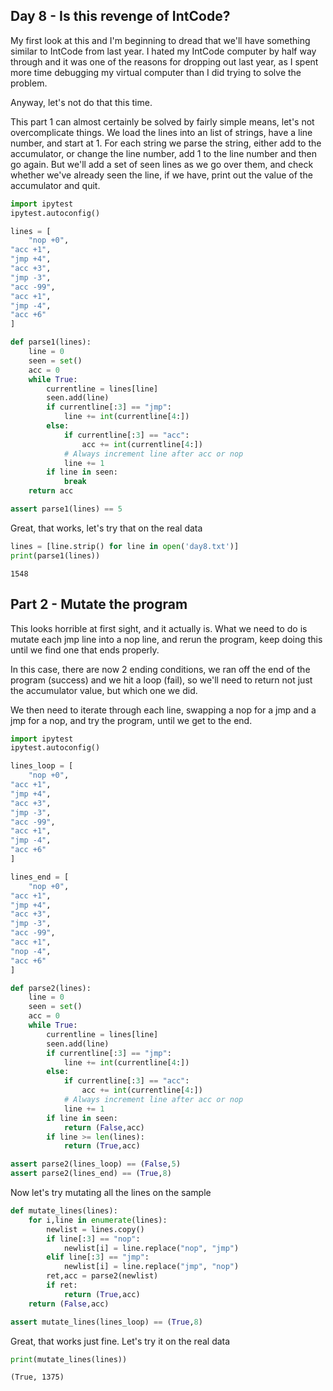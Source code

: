 ## Day 8 - Is this revenge of IntCode?

My first look at this and I'm beginning to dread that we'll have something similar to IntCode from last year.  I hated my IntCode computer by half way through and it was one of the reasons for dropping out last year, as I spent more time debugging my virtual computer than I did trying to solve the problem.

Anyway, let's not do that this time.

This part 1 can almost certainly be solved by fairly simple means, let's not overcomplicate things.
We load the lines into an list of strings, have a line number, and start at 1.
For each string we parse the string, either add to the accumulator, or change the line number, add 1 to the line number and then go again.
But we'll add a set of seen lines as we go over them, and check whether we've already seen the line, if we have, print out the value of the accumulator and quit.


```python
import ipytest
ipytest.autoconfig()

lines = [
    "nop +0",
"acc +1",
"jmp +4",
"acc +3",
"jmp -3",
"acc -99",
"acc +1",
"jmp -4",
"acc +6"
]

def parse1(lines):
    line = 0
    seen = set()
    acc = 0
    while True:
        currentline = lines[line]
        seen.add(line)
        if currentline[:3] == "jmp":
            line += int(currentline[4:])
        else:
            if currentline[:3] == "acc":
                acc += int(currentline[4:])
            # Always increment line after acc or nop
            line += 1
        if line in seen:
            break
    return acc

assert parse1(lines) == 5
```

Great, that works, let's try that on the real data


```python
lines = [line.strip() for line in open('day8.txt')]
print(parse1(lines))
```

    1548


## Part 2 - Mutate the program

This looks horrible at first sight, and it actually is.  What we need to do is mutate each jmp line into a nop line, and rerun the program, keep doing this until we find one that ends properly.

In this case, there are now 2 ending conditions, we ran off the end of the program (success) and we hit a loop (fail), so we'll need to return not just the accumulator value, but which one we did.

We then need to iterate through each line, swapping a nop for a jmp and a jmp for a nop, and try the program, until we get to the end.


```python
import ipytest
ipytest.autoconfig()

lines_loop = [
    "nop +0",
"acc +1",
"jmp +4",
"acc +3",
"jmp -3",
"acc -99",
"acc +1",
"jmp -4",
"acc +6"
]

lines_end = [
    "nop +0",
"acc +1",
"jmp +4",
"acc +3",
"jmp -3",
"acc -99",
"acc +1",
"nop -4",
"acc +6"
]

def parse2(lines):
    line = 0
    seen = set()
    acc = 0
    while True:
        currentline = lines[line]
        seen.add(line)
        if currentline[:3] == "jmp":
            line += int(currentline[4:])
        else:
            if currentline[:3] == "acc":
                acc += int(currentline[4:])
            # Always increment line after acc or nop
            line += 1
        if line in seen:
            return (False,acc)
        if line >= len(lines):
            return (True,acc)

assert parse2(lines_loop) == (False,5)
assert parse2(lines_end) == (True,8)
```

Now let's try mutating all the lines on the sample


```python
def mutate_lines(lines):
    for i,line in enumerate(lines):
        newlist = lines.copy()
        if line[:3] == "nop":
            newlist[i] = line.replace("nop", "jmp")
        elif line[:3] == "jmp":
            newlist[i] = line.replace("jmp", "nop")
        ret,acc = parse2(newlist)
        if ret:
            return (True,acc)
    return (False,acc)

assert mutate_lines(lines_loop) == (True,8)
```

Great, that works just fine.  Let's try it on the real data


```python
print(mutate_lines(lines))
```

    (True, 1375)


